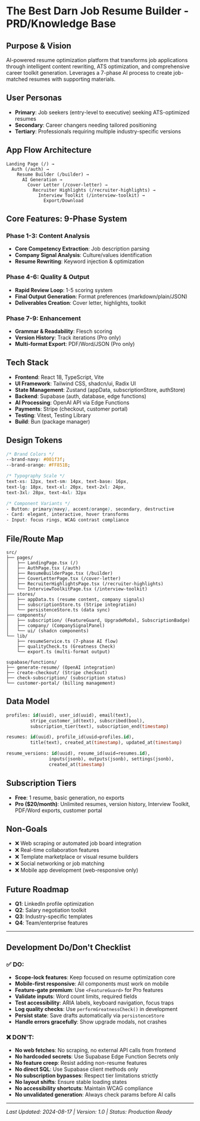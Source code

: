 # **The Best Darn Job Resume Builder - PRD/Knowledge Base**

## **Purpose & Vision**
AI-powered resume optimization platform that transforms job applications through intelligent content rewriting, ATS optimization, and comprehensive career toolkit generation. Leverages a 7-phase AI process to create job-matched resumes with supporting materials.

## **User Personas**
- **Primary**: Job seekers (entry-level to executive) seeking ATS-optimized resumes
- **Secondary**: Career changers needing tailored positioning
- **Tertiary**: Professionals requiring multiple industry-specific versions

## **App Flow Architecture**
```
Landing Page (/) → 
  Auth (/auth) → 
    Resume Builder (/builder) → 
      AI Generation → 
        Cover Letter (/cover-letter) → 
          Recruiter Highlights (/recruiter-highlights) → 
            Interview Toolkit (/interview-toolkit) → 
              Export/Download
```

## **Core Features: 9-Phase System**

### **Phase 1-3: Content Analysis**
- **Core Competency Extraction**: Job description parsing
- **Company Signal Analysis**: Culture/values identification  
- **Resume Rewriting**: Keyword injection & optimization

### **Phase 4-6: Quality & Output**
- **Rapid Review Loop**: 1-5 scoring system
- **Final Output Generation**: Format preferences (markdown/plain/JSON)
- **Deliverables Creation**: Cover letter, highlights, toolkit

### **Phase 7-9: Enhancement**
- **Grammar & Readability**: Flesch scoring
- **Version History**: Track iterations (Pro only)
- **Multi-format Export**: PDF/Word/JSON (Pro only)

## **Tech Stack**
- **Frontend**: React 18, TypeScript, Vite
- **UI Framework**: Tailwind CSS, shadcn/ui, Radix UI
- **State Management**: Zustand (appData, subscriptionStore, authStore)
- **Backend**: Supabase (auth, database, edge functions)
- **AI Processing**: OpenAI API via Edge Functions
- **Payments**: Stripe (checkout, customer portal)
- **Testing**: Vitest, Testing Library
- **Build**: Bun (package manager)

## **Design Tokens**
```css
/* Brand Colors */
--brand-navy: #001f3f;
--brand-orange: #FF851B;

/* Typography Scale */
text-xs: 12px, text-sm: 14px, text-base: 16px, 
text-lg: 18px, text-xl: 20px, text-2xl: 24px,
text-3xl: 28px, text-4xl: 32px

/* Component Variants */
- Button: primary(navy), accent(orange), secondary, destructive
- Card: elegant, interactive, hover transforms
- Input: focus rings, WCAG contrast compliance
```

## **File/Route Map**
```
src/
├── pages/
│   ├── LandingPage.tsx (/)
│   ├── AuthPage.tsx (/auth)
│   ├── ResumeBuilderPage.tsx (/builder)
│   ├── CoverLetterPage.tsx (/cover-letter)
│   ├── RecruiterHighlightsPage.tsx (/recruiter-highlights)
│   └── InterviewToolkitPage.tsx (/interview-toolkit)
├── stores/
│   ├── appData.ts (resume content, company signals)
│   ├── subscriptionStore.ts (Stripe integration)
│   └── persistenceStore.ts (data sync)
├── components/
│   ├── subscription/ (FeatureGuard, UpgradeModal, SubscriptionBadge)
│   ├── company/ (CompanySignalPanel)
│   └── ui/ (shadcn components)
└── lib/
    ├── resumeService.ts (7-phase AI flow)
    ├── qualityCheck.ts (Greatness Check)
    └── export.ts (multi-format output)

supabase/functions/
├── generate-resume/ (OpenAI integration)
├── create-checkout/ (Stripe checkout)
├── check-subscription/ (subscription status)
└── customer-portal/ (billing management)
```

## **Data Model**
```sql
profiles: id(uuid), user_id(uuid), email(text), 
         stripe_customer_id(text), subscribed(bool),
         subscription_tier(text), subscription_end(timestamp)

resumes: id(uuid), profile_id(uuid→profiles.id), 
         title(text), created_at(timestamp), updated_at(timestamp)

resume_versions: id(uuid), resume_id(uuid→resumes.id),
                inputs(jsonb), outputs(jsonb), settings(jsonb),
                created_at(timestamp)
```

## **Subscription Tiers**
- **Free**: 1 resume, basic generation, no exports
- **Pro ($20/month)**: Unlimited resumes, version history, Interview Toolkit, PDF/Word exports, customer portal

## **Non-Goals**
- ❌ Web scraping or automated job board integration  
- ❌ Real-time collaboration features
- ❌ Template marketplace or visual resume builders
- ❌ Social networking or job matching
- ❌ Mobile app development (web-responsive only)

## **Future Roadmap**
- **Q1**: LinkedIn profile optimization
- **Q2**: Salary negotiation toolkit  
- **Q3**: Industry-specific templates
- **Q4**: Team/enterprise features

---

## **Development Do/Don't Checklist**

### **✅ DO:**
- **Scope-lock features**: Keep focused on resume optimization core
- **Mobile-first responsive**: All components must work on mobile
- **Feature-gate premium**: Use `<FeatureGuard>` for Pro features
- **Validate inputs**: Word count limits, required fields
- **Test accessibility**: ARIA labels, keyboard navigation, focus traps
- **Log quality checks**: Use `performGreatnessCheck()` in development
- **Persist state**: Save drafts automatically via `persistenceStore`
- **Handle errors gracefully**: Show upgrade modals, not crashes

### **❌ DON'T:**
- **No web fetches**: No scraping, no external API calls from frontend
- **No hardcoded secrets**: Use Supabase Edge Function Secrets only  
- **No feature creep**: Resist adding non-resume features
- **No direct SQL**: Use Supabase client methods only
- **No subscription bypasses**: Respect tier limitations strictly
- **No layout shifts**: Ensure stable loading states
- **No accessibility shortcuts**: Maintain WCAG compliance
- **No unvalidated generation**: Always check params before AI calls

---

*Last Updated: 2024-08-17 | Version: 1.0 | Status: Production Ready*